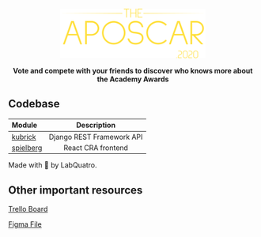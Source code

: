 <p align="center">
    <img height=100 src="https://raw.githubusercontent.com/lab-quatro/aposcar/main/aposcar_logo.svg"/>
</p>

<p align="center">
    <strong>Vote and compete with your friends to discover who knows more about the Academy Awards</strong>
</p>

## Codebase
| Module                |      Description          |
| :-------------------- | :-----------------------: |
| [kubrick](modules/kubrick) | Django REST Framework API |
| [spielberg](modules/spielberg) | React CRA frontend |

Made with 💜 by LabQuatro. 

## Other important resources

[Trello Board](https://trello.com/b/2qTivVAN/aposcar)

[Figma File](https://www.figma.com/file/2r4ykOJfUYY21oTgLwtq7G/Aposcar?node-id=0%3A1)
